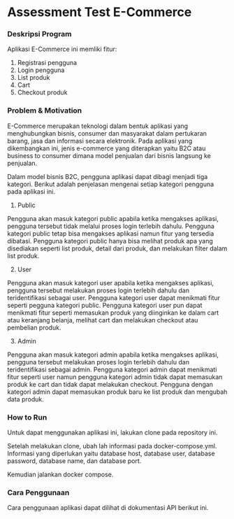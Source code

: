 # Assessment Test E-Commerce
### Deskripsi Program
Aplikasi E-Commerce ini memliki fitur:
1.	Registrasi pengguna
2.	Login pengguna
3.	List produk
4.	Cart
5.	Checkout produk

### Problem & Motivation
E-Commerce merupakan teknologi dalam bentuk aplikasi yang menghubungkan bisnis, consumer dan masyarakat dalam pertukaran barang, jasa dan informasi secara elektronik. Pada aplikasi yang dikembangkan ini, jenis e-commerce yang diterapkan yaitu B2C atau business to consumer dimana model penjualan dari bisnis langsung ke penjualan.

Dalam model bisnis B2C, pengguna aplikasi dapat dibagi menjadi tiga kategori. Berikut adalah penjelasan mengenai setiap kategori pengguna pada aplikasi ini.

1.	Public

Pengguna akan masuk kategori public apabila ketika mengakses aplikasi, pengguna tersebut tidak melalui proses login terlebih dahulu. Pengguna kategori public tetap bisa mengakses aplikasi namun fitur yang tersedia dibatasi. Pengguna kategori public hanya bisa melihat produk apa yang disediakan seperti list produk, detail dari produk, dan melakukan filter dalam list produk.


2.	User

Pengguna akan masuk kategori user apabila ketika mengakses aplikasi, pengguna tersebut melakukan proses login terlebih dahulu dan teridentifikasi sebagai user. Pengguna kategori user dapat menikmati fitur seperti pegguna kategori public. Pengguna kategori user pun dapat menikmati fitur seperti memasukan produk yang diinginkan ke dalam cart atau keranjang belanja, melihat cart dan melakukan checkout atau pembelian produk.


3.	Admin

Pengguna akan masuk kategori admin apabila ketika mengakses aplikasi, pengguna tersebut melakukan proses login terlebih dahulu dan teridentifikasi sebagai admin. Pengguna kategori admin dapat menikmati fitur seperti user namun pengguna kategori admin tidak dapat memasukan produk ke cart dan tidak dapat melakukan checkout. Pengguna dengan kategori admin dapat memasukan produk baru ke list produk dan mengubah data produk.


### How to Run
Untuk dapat menggunakan aplikasi ini, lakukan clone pada repository ini.

Setelah melakukan clone, ubah lah informasi pada docker-compose.yml. Informasi yang diperlukan yaitu database host, database user, database password, database name, dan database port.

Kemudian jalankan docker compose.

### Cara Penggunaan
Cara penggunaan aplikasi dapat dilihat di dokumentasi API berikut ini.